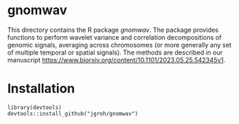 # gnomwav

This directory contains the R package *gnomwav*. The package provides functions to perform wavelet variance and correlation decompositions of genomic signals, averaging across chromosomes (or more generally any set of multiple temporal or spatial signals). The methods are described in our manuscript https://www.biorxiv.org/content/10.1101/2023.05.25.542345v1.

# Installation

```
library(devtools)
devtools::install_github("jgroh/gnomwav")
```
